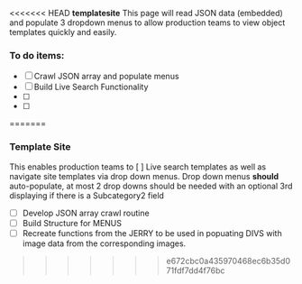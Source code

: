 <<<<<<< HEAD
**templatesite**
This page will read JSON data (embedded) and populate 3 dropdown menus to allow production teams to view object templates quickly and easily.

### To do items:

- [ ] Crawl JSON array and populate menus
- [ ] Build Live Search Functionality
- [ ] 
- [ ]
=======
### Template Site ###
This enables production teams to [ ] Live search templates as well as navigate site templates via drop down menus.  Drop down menus **should** auto-populate, at most 2 drop downs should be needed with an optional 3rd displaying if there is a Subcategory2 field


- [ ] Develop JSON array crawl routine
- [ ] Build Structure for MENUS
- [ ] Recreate functions from the JERRY to be used in popuating DIVS with image data from the corresponding images.

>>>>>>> e672cbc0a435970468ec6b35d071fdf7dd4f76bc

